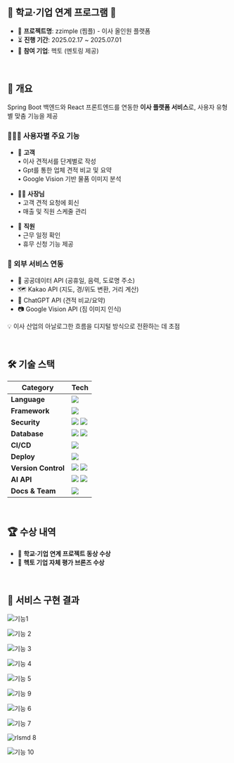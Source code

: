 ## 🏫 학교·기업 연계 프로그램 🏫  

- 🧾 **프로젝트명**: zzimple (찜플) - 이사 올인원 플랫폼 
- ⏳ **진행 기간**: 2025.02.17 ~ 2025.07.01  
- 🏢 **참여 기업**: 헥토 (멘토링 제공)

<br>

## 📝 개요  

Spring Boot 백엔드와 React 프론트엔드를 연동한 **이사 플랫폼 서비스**로, 사용자 유형별 맞춤 기능을 제공

### 🧑‍🤝‍🧑 사용자별 주요 기능

- 👤 **고객**  
  • 이사 견적서를 단계별로 작성  
  • Gpt를 통한 업체 견적 비교 및 요약  
  • Google Vision 기반 물품 이미지 분석


- 👨‍💼 **사장님**  
  • 고객 견적 요청에 회신  
  • 매출 및 직원 스케줄 관리  

- 👷 **직원**  
  • 근무 일정 확인  
  • 휴무 신청 기능 제공  


### 🔗 외부 서비스 연동

- 📆 공공데이터 API (공휴일, 음력, 도로명 주소)  
- 🗺 Kakao API (지도, 경/위도 변환, 거리 계산)  
- 🧠 ChatGPT API (견적 비교/요약)  
- 📷 Google Vision API (짐 이미지 인식)

💡 이사 산업의 아날로그한 흐름을 디지털 방식으로 전환하는 데 초점

<br>  
                                                                                                                                                        
## 🛠 기술 스택

| **Category**  | **Tech** |
|---------------|----------|
| **Language**  | <img src="https://img.shields.io/badge/Java-007396?style=flat-square&logo=java&logoColor=white"> |
| **Framework** | <img src="https://img.shields.io/badge/Spring-6DB33F?style=flat-square&logo=spring&logoColor=white"> |
| **Security**  | <img src="https://img.shields.io/badge/Spring%20Security-6DB33F?style=flat-square&logo=springsecurity&logoColor=white"> <img src="https://img.shields.io/badge/JWT-000000?style=flat-square&logo=jsonwebtokens&logoColor=white"> |
| **Database**  | <img src="https://img.shields.io/badge/MySQL-4479A1?style=flat-square&logo=mysql&logoColor=white"> <img src="https://img.shields.io/badge/Redis-DC382D?style=flat-square&logo=redis&logoColor=white"> |
| **CI/CD**     | <img src="https://img.shields.io/badge/GitHub%20Actions-2088FF?style=flat-square&logo=githubactions&logoColor=white"> |
| **Deploy**    | <img src="https://img.shields.io/badge/KT%20Cloud-000000?style=flat-square&logoColor=white"> |
| **Version Control** | <img src="https://img.shields.io/badge/Git-F05032?style=flat-square&logo=git&logoColor=white"> <img src="https://img.shields.io/badge/GitHub-181717?style=flat-square&logo=github&logoColor=white"> |
| **AI API**    | <img src="https://img.shields.io/badge/ChatGPT-00A67E?style=flat-square&logo=openai&logoColor=white"> <img src="https://img.shields.io/badge/Google%20Vision%20API-4285F4?style=flat-square&logo=googlecloud&logoColor=white"> |
| **Docs & Team** | <img src="https://img.shields.io/badge/Notion-000000?style=flat-square&logo=notion&logoColor=white"> |


<br>

## 🏆 수상 내역

- 🥉 **학교·기업 연계 프로젝트 동상 수상**  
- 🥉 **헥토 기업 자체 평가 브론즈 수상**

<br>
  
## 🚀 서비스 구현 결과
![기능1](https://github.com/user-attachments/assets/1b6ef3b8-58c2-4075-a057-136e8432cb96)

![기능 2](https://github.com/user-attachments/assets/aa12c930-9a84-484a-89a7-f07f2d043749)

![기능 3](https://github.com/user-attachments/assets/36131db8-1a09-4942-9ffa-f1c40867e991)

![기능 4](https://github.com/user-attachments/assets/cfbab371-a8c5-41b5-bd85-96820e6e54fa)

![기능 5](https://github.com/user-attachments/assets/1d3f325f-445a-4641-bf50-7f5e6c7b981e)

![기능 9](https://github.com/user-attachments/assets/47014e23-c2cf-4f9f-bdd0-67fa38c5938a)

![기능 6](https://github.com/user-attachments/assets/1c57e3c9-721d-48ae-b83a-3f1b1e092e0a)

![기능 7](https://github.com/user-attachments/assets/56fbe52d-186c-4e4e-8a63-7b91cdd5fe1c)

![rlsmd 8](https://github.com/user-attachments/assets/0e0776c6-7b63-4459-b8e6-043f7f2057c1)

![기능 10](https://github.com/user-attachments/assets/c04f040f-260e-40b5-a7a1-a227588f7887)

<br>
